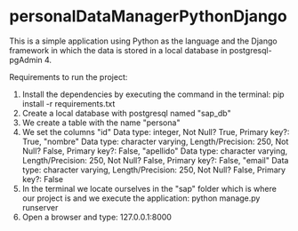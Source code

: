 # personalDataManagerPythonDjango
This is a simple application using Python as the language and the Django framework in which the data is stored in a local database in postgresql-pgAdmin 4.


Requirements to run the project:
1. Install the dependencies by executing the command in the terminal: pip install -r requirements.txt
2. Create a local database with postgresql named "sap_db"
3. We create a table with the name "persona"
4. We set the columns "id" Data type: integer, Not Null? True, Primary key?: True, 
   "nombre" Data type: character varying, Length/Precision: 250, Not Null? False, Primary key?: False,
   "apellido" Data type: character varying, Length/Precision: 250, Not Null? False, Primary key?: False, 
   "email" Data type: character varying, Length/Precision: 250, Not Null? False, Primary key?: False
5. In the terminal we locate ourselves in the "sap" folder which is where our project is and we execute the application:  python manage.py runserver
6. Open a browser and type: 127.0.0.1:8000